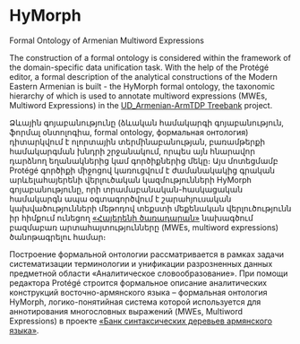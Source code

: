 # HyMorph
Formal Ontology of Armenian Multiword Expressions

The construction of a formal ontology is considered within the framework of the domain-specific data unification task. With the help of the Protégé editor, a formal description of the analytical constructions of the Modern Eastern Armenian is built - the HyMorph formal ontology, the taxonomic hierarchy of which is used to annotate multiword expressions (MWEs, Multiword Expressions) in the [UD_Armenian-ArmTDP Treebank](https://github.com/UniversalDependencies/UD_Armenian-ArmTDP) project.

Ձևային գոյաբանությունը (ձևական համակարգի գոյաբանություն, ֆորմալ օնտոլոգիա, formal ontology, формальная онтология) դիտարկվում է ոլորտային տերմինաբանության, բառամթերքի համակարգման խնդրի շրջանակում, որպես այն հնարավոր դարձնող եղանակներից կամ գործիքներից մեկը։ Այս մոտեցմամբ Protégé գործիքի միջոցով կառուցվում է ժամանակակից գրական արևելահայերենի վերլուծական կազմությունների HyMorph գոյաբանությունը, որի տրամաբանական-հասկացական համակարգն ապա օգտագործվում է շարահյուսական կախվածությունների մեթոդով տեքստի մեքենական վերլուծությունն իր հիմքում ունեցող [«Հայերենի ծառադարան»](https://github.com/UniversalDependencies/UD_Armenian-ArmTDP) նախագծում բազմաբառ արտահայտությունները (MWEs, multiword expressions) ծանոթագրելու համար։

Построение формальной онтологии рассматривается в рамках задачи систематизации терминологии и унификации разрозненных данных предметной области «Аналитическое словообразование». При помощи редактора Protégé строится формальное описание аналитических конструкций восточно-армянского языка – формальная онтология HyMorph, логико-понятийная система которой используется для аннотирования многословных выражений (MWEs, Multiword Expressions) в проекте [«Банк синтаксических деревьев армянского языка»](https://github.com/UniversalDependencies/UD_Armenian-ArmTDP).
